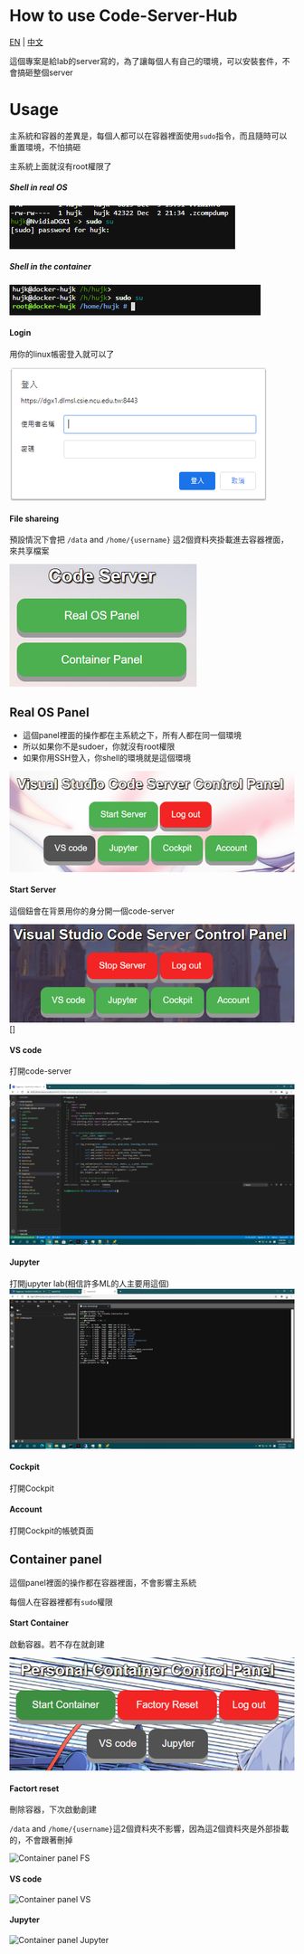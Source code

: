 # How to use Code-Server-Hub

[EN](https://github.com/HuJK/Code-Server-Hub/blob/master/util/sites/README.md) | [中文](https://github.com/HuJK/Code-Server-Hub/blob/master/util/sites/README_zh.md)

這個專案是給lab的server寫的，為了讓每個人有自己的環境，可以安裝套件，不會搞砸整個server

# Usage

主系統和容器的差異是，每個人都可以在容器裡面使用```sudo```指令，而且隨時可以重置環境，不怕搞砸

主系統上面就沒有root權限了

##### Shell in real OS

![RealOS panel shell sudo](https://github.com/HuJK/Code-Server-Hub/blob/master/util/sites/Screenshot%202021-01-23%20221705.png?raw=true)

##### Shell in the container
![Container panel shell sudo](https://github.com/HuJK/Code-Server-Hub/blob/master/util/sites/Screenshot%202021-01-23%20221714.png?raw=true)


#### Login

用你的linux帳密登入就可以了

![Login](https://raw.githubusercontent.com/HuJK/Code-Server-Hub/master/util/sites/Screenshot%202021-01-23%20210930.png)

#### File shareing

預設情況下會把 ```/data``` and ```/home/{username}``` 這2個資料夾掛載進去容器裡面，來共享檔案

![index](https://raw.githubusercontent.com/HuJK/Code-Server-Hub/master/util/sites/Screenshot%202021-01-23%20210843.png)

## Real OS Panel

* 這個panel裡面的操作都在主系統之下，所有人都在同一個環境
* 所以如果你不是sudoer，你就沒有root權限
* 如果你用SSH登入，你shell的環境就是這個環境

![real os panel](https://github.com/HuJK/Code-Server-Hub/blob/master/util/sites/Screenshot%202021-01-23%20211028.png?raw=true)

#### Start Server
這個鈕會在背景用你的身分開一個code-server

![real os panel Start](https://github.com/HuJK/Code-Server-Hub/blob/master/util/sites/Screenshot%202021-01-23%20211245.png?raw=true)
[]
#### VS code
打開code-server

![real os panel VS](https://github.com/HuJK/Code-Server-Hub/blob/master/util/sites/Screenshot%202021-01-23%20220836.png?raw=true)

#### Jupyter
打開jupyter lab(相信許多ML的人主要用這個)
![real os panel Jupyter](https://github.com/HuJK/Code-Server-Hub/blob/master/util/sites/Screenshot%202021-01-23%20221004.png?raw=true)

#### Cockpit
打開Cockpit

#### Account
打開Cockpit的帳號頁面

## Container panel

這個panel裡面的操作都在容器裡面，不會影響主系統

每個人在容器裡都有```sudo```權限

#### Start Container
啟動容器。若不存在就創建

![Container panel](https://github.com/HuJK/Code-Server-Hub/blob/master/util/sites/Screenshot%202021-01-23%20213516.png?raw=true)

#### Factort reset

刪除容器，下次啟動創建

```/data``` and ```/home/{username}```這2個資料夾不影響，因為這2個資料夾是外部掛載的，不會跟著刪掉

![Container panel FS](https://github.com/HuJK/Code-Server-Hub/blob/master/util/sites/Screenshot%202021-01-23%20213839.png?raw=true)

#### VS code

![Container panel VS](https://github.com/HuJK/Code-Server-Hub/blob/master/util/sites/Screenshot%202021-01-23%20221123.png?raw=true)

#### Jupyter

![Container panel Jupyter](https://github.com/HuJK/Code-Server-Hub/blob/master/util/sites/Screenshot%202021-01-23%20221258.png?raw=true)
